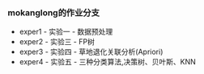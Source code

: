 ### mokanglong的作业分支

* exper1 - 实验一 - 数据预处理
* exper2 - 实验三 - FP树
* exper3 - 实验四 - 草地退化关联分析(Apriori)
* exper4 - 实验五 - 三种分类算法,决策树、贝叶斯、KNN
